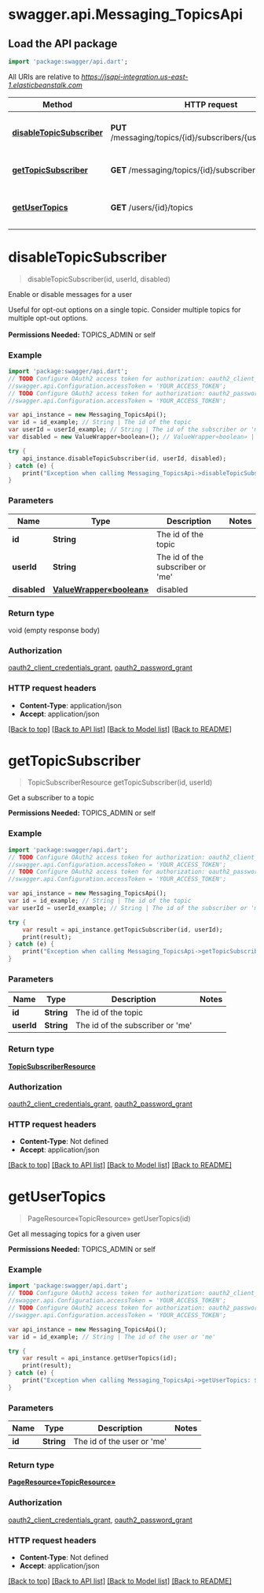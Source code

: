 # swagger.api.Messaging_TopicsApi

## Load the API package
```dart
import 'package:swagger/api.dart';
```

All URIs are relative to *https://jsapi-integration.us-east-1.elasticbeanstalk.com*

Method | HTTP request | Description
------------- | ------------- | -------------
[**disableTopicSubscriber**](Messaging_TopicsApi.md#disableTopicSubscriber) | **PUT** /messaging/topics/{id}/subscribers/{user_id}/disabled | Enable or disable messages for a user
[**getTopicSubscriber**](Messaging_TopicsApi.md#getTopicSubscriber) | **GET** /messaging/topics/{id}/subscribers/{user_id} | Get a subscriber to a topic
[**getUserTopics**](Messaging_TopicsApi.md#getUserTopics) | **GET** /users/{id}/topics | Get all messaging topics for a given user


# **disableTopicSubscriber**
> disableTopicSubscriber(id, userId, disabled)

Enable or disable messages for a user

Useful for opt-out options on a single topic. Consider multiple topics for multiple opt-out options. <br><br><b>Permissions Needed:</b> TOPICS_ADMIN or self

### Example 
```dart
import 'package:swagger/api.dart';
// TODO Configure OAuth2 access token for authorization: oauth2_client_credentials_grant
//swagger.api.Configuration.accessToken = 'YOUR_ACCESS_TOKEN';
// TODO Configure OAuth2 access token for authorization: oauth2_password_grant
//swagger.api.Configuration.accessToken = 'YOUR_ACCESS_TOKEN';

var api_instance = new Messaging_TopicsApi();
var id = id_example; // String | The id of the topic
var userId = userId_example; // String | The id of the subscriber or 'me'
var disabled = new ValueWrapper«boolean»(); // ValueWrapper«boolean» | disabled

try { 
    api_instance.disableTopicSubscriber(id, userId, disabled);
} catch (e) {
    print("Exception when calling Messaging_TopicsApi->disableTopicSubscriber: $e\n");
}
```

### Parameters

Name | Type | Description  | Notes
------------- | ------------- | ------------- | -------------
 **id** | **String**| The id of the topic | 
 **userId** | **String**| The id of the subscriber or &#39;me&#39; | 
 **disabled** | [**ValueWrapper«boolean»**](ValueWrapper«boolean».md)| disabled | 

### Return type

void (empty response body)

### Authorization

[oauth2_client_credentials_grant](../README.md#oauth2_client_credentials_grant), [oauth2_password_grant](../README.md#oauth2_password_grant)

### HTTP request headers

 - **Content-Type**: application/json
 - **Accept**: application/json

[[Back to top]](#) [[Back to API list]](../README.md#documentation-for-api-endpoints) [[Back to Model list]](../README.md#documentation-for-models) [[Back to README]](../README.md)

# **getTopicSubscriber**
> TopicSubscriberResource getTopicSubscriber(id, userId)

Get a subscriber to a topic

<b>Permissions Needed:</b> TOPICS_ADMIN or self

### Example 
```dart
import 'package:swagger/api.dart';
// TODO Configure OAuth2 access token for authorization: oauth2_client_credentials_grant
//swagger.api.Configuration.accessToken = 'YOUR_ACCESS_TOKEN';
// TODO Configure OAuth2 access token for authorization: oauth2_password_grant
//swagger.api.Configuration.accessToken = 'YOUR_ACCESS_TOKEN';

var api_instance = new Messaging_TopicsApi();
var id = id_example; // String | The id of the topic
var userId = userId_example; // String | The id of the subscriber or 'me'

try { 
    var result = api_instance.getTopicSubscriber(id, userId);
    print(result);
} catch (e) {
    print("Exception when calling Messaging_TopicsApi->getTopicSubscriber: $e\n");
}
```

### Parameters

Name | Type | Description  | Notes
------------- | ------------- | ------------- | -------------
 **id** | **String**| The id of the topic | 
 **userId** | **String**| The id of the subscriber or &#39;me&#39; | 

### Return type

[**TopicSubscriberResource**](TopicSubscriberResource.md)

### Authorization

[oauth2_client_credentials_grant](../README.md#oauth2_client_credentials_grant), [oauth2_password_grant](../README.md#oauth2_password_grant)

### HTTP request headers

 - **Content-Type**: Not defined
 - **Accept**: application/json

[[Back to top]](#) [[Back to API list]](../README.md#documentation-for-api-endpoints) [[Back to Model list]](../README.md#documentation-for-models) [[Back to README]](../README.md)

# **getUserTopics**
> PageResource«TopicResource» getUserTopics(id)

Get all messaging topics for a given user

<b>Permissions Needed:</b> TOPICS_ADMIN or self

### Example 
```dart
import 'package:swagger/api.dart';
// TODO Configure OAuth2 access token for authorization: oauth2_client_credentials_grant
//swagger.api.Configuration.accessToken = 'YOUR_ACCESS_TOKEN';
// TODO Configure OAuth2 access token for authorization: oauth2_password_grant
//swagger.api.Configuration.accessToken = 'YOUR_ACCESS_TOKEN';

var api_instance = new Messaging_TopicsApi();
var id = id_example; // String | The id of the user or 'me'

try { 
    var result = api_instance.getUserTopics(id);
    print(result);
} catch (e) {
    print("Exception when calling Messaging_TopicsApi->getUserTopics: $e\n");
}
```

### Parameters

Name | Type | Description  | Notes
------------- | ------------- | ------------- | -------------
 **id** | **String**| The id of the user or &#39;me&#39; | 

### Return type

[**PageResource«TopicResource»**](PageResource«TopicResource».md)

### Authorization

[oauth2_client_credentials_grant](../README.md#oauth2_client_credentials_grant), [oauth2_password_grant](../README.md#oauth2_password_grant)

### HTTP request headers

 - **Content-Type**: Not defined
 - **Accept**: application/json

[[Back to top]](#) [[Back to API list]](../README.md#documentation-for-api-endpoints) [[Back to Model list]](../README.md#documentation-for-models) [[Back to README]](../README.md)

